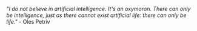 *"I do not believe in artificial intelligence. It's an oxymoron. There can only be intelligence, just as there cannot exist artificial life: there can only be life."* - Oles Petriv
